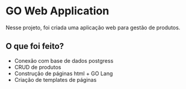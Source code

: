 # GO Web Application

Nesse projeto, foi criada uma aplicação web para gestão de produtos.

## O que foi feito? 
 - Conexão com base de dados postgress
 - CRUD de produtos
 - Construção de páginas html + GO Lang
 - Criação de templates de páginas
